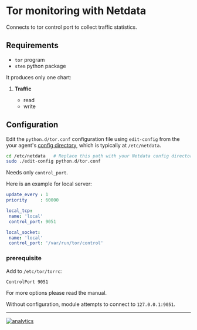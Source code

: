 # Tor monitoring with Netdata

Connects to tor control port to collect traffic statistics.

## Requirements

-   `tor` program
-   `stem` python package

It produces only one chart:

1.  **Traffic**

    -   read
    -   write

## Configuration

Edit the `python.d/tor.conf` configuration file using `edit-config` from the your agent's [config
directory](../../../docs/step-by-step/step-04.md#find-your-netdataconf-file), which is typically at `/etc/netdata`.

```bash
cd /etc/netdata   # Replace this path with your Netdata config directory, if different
sudo ./edit-config python.d/tor.conf
```

Needs only `control_port`.

Here is an example for local server:

```yaml
update_every : 1
priority     : 60000

local_tcp:
 name: 'local'
 control_port: 9051

local_socket:
 name: 'local'
 control_port: '/var/run/tor/control'
```

### prerequisite

Add to `/etc/tor/torrc`:

```
ControlPort 9051
```

For more options please read the manual.

Without configuration, module attempts to connect to `127.0.0.1:9051`.

---

[![analytics](https://www.google-analytics.com/collect?v=1&aip=1&t=pageview&_s=1&ds=github&dr=https%3A%2F%2Fgithub.com%2Fnetdata%2Fnetdata&dl=https%3A%2F%2Fmy-netdata.io%2Fgithub%2Fcollectors%2Fpython.d.plugin%2Ftor%2FREADME&_u=MAC~&cid=5792dfd7-8dc4-476b-af31-da2fdb9f93d2&tid=UA-64295674-3)](<>)
